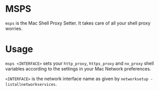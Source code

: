 # MSPS
`msps` is the Mac Shell Proxy Setter. It takes care of all your shell proxy worries.

# Usage
`msps <INTERFACE>` sets your `http_proxy`, `https_proxy` and `no_proxy` shell variables
according to the settings in your Mac Network preferences.

`<INTERFACE>` is the network interface name as given by `networksetup -listallnetworkservices`.
